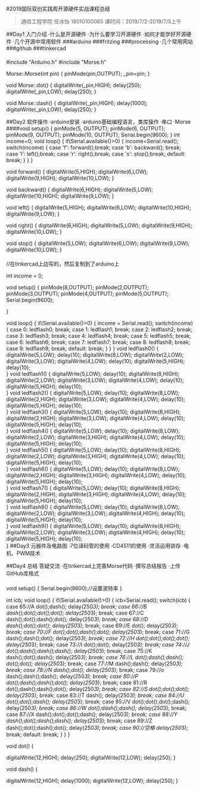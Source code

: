 #2019国际双创实践周开源硬件实战课程总结
>通信工程学院 任冰怡 18010100065 
>课时间：2019/7/2-2019/7/5上午

##Day1 入门介绍
·什么是开源硬件
·为什么要学习开源硬件
·如何才能学好开源硬件
·几个开源中常用软件
###arduino
###fritzing
###processing
·几个常用网站
###github
###tinkercad
####
#include "Arduino.h"
#include "Morse.h"

Morse::Morse(int pin)
{
	pinMode(pin,OUTPUT);
	_pin=pin;
}

void Morse::dot()
{
	digitalWrite(_pin,HIGH);
	delay(250);
	digitalWrite(_pin,LOW);
	delay(250);
}

void Morse::dash()
{
	digitalWrite(_pin,HIGH);
	delay(1000);
	digitalWrite(_pin,LOW);
	delay(250);
}

##Day2 软件操作
·arduino安装
·arduino基础编程语言，类库操作
·串口
·Morse
####void setup()
{
  pinMode(5, OUTPUT);
  pinMode(6, OUTPUT);
  pinMode(9, OUTPUT);
  pinMode(10, OUTPUT);
  Serial.begin(9600);
}
int income=0;
void loop()
{
  if(Serial.available()>0)
    {
      income=Serial.read();
        switch(income)
        {
          case 'f':
              forward();break;
            case 'b':
              backward(); break;
            case 'l':
              left();break;
            case 'r':
              right();break;
            case 's':
              stop();break;
            default:
              break;
        }
    }
}

void forward()
{
  digitalWrite(5,HIGH);
  digitalWrite(6,LOW);
  digitalWrite(9,HIGH);
  digitalWrite(10,LOW);
}

void backward()
{
  digitalWrite(6,HIGH);
  digitalWrite(5,LOW);
  digitalWrite(10,HIGH);
  digitalWrite(9,LOW);
}

void left()
{
  digitalWrite(5,HIGH);
  digitalWrite(6,LOW);
  digitalWrite(10,HIGH);
  digitalWrite(9,LOW);
}

void right()
{
  digitalWrite(6,HIGH);
  digitalWrite(5,LOW);
  digitalWrite(9,HIGH);
  digitalWrite(10,LOW);
}

void stop()
{
  digitalWrite(5,LOW);
  digitalWrite(6,LOW);
  digitalWrite(9,LOW);
  digitalWrite(10,LOW);
}
####
//在tinkercad上边写的，然后复制到了arduino上

int income = 0;

void setup()
{
  pinMode(8,OUTPUT);
  pinMode(2,OUTPUT);
  pinMode(3,OUTPUT);
  pinMode(4,OUTPUT);
  pinMode(5,OUTPUT);
  Serial.begin(9600);
  
}

void loop()
{
  if(Serial.available()>0)
  {
    income = Serial.read();
    switch(income)
    {
     case 0:
      ledflash0;
      break;
     case 1:
      ledflash1;
      break;
     case 2:
      ledflash2;
      break;
     case 3:
      ledflash3;
      break;
     case 4:
      ledflash4;
      break;
     case 5:
      ledflash5;
      break;
     case 6:
      ledflash6;
      break;
     case 7:
      ledflash7;
      break;
     case 8:
      ledflash8;
      break;
     case 9:
      ledflash9;
      break;
     default:
      break;
    }
  }
}
void ledflash0()
{
  digitalWrite(5,LOW);
  delay(10);
  digitalWrite(8,LOW);
  digitalWrite(2,LOW);
  digitalWrite(3,LOW);
  digitalWrite(4,LOW);
  delay(10);
  digitalWrite(5,HIGH);
  delay(10);    
}
void ledflash1()
{
  digitalWrite(5,LOW);
  delay(10);
  digitalWrite(8,HIGH);
  digitalWrite(2,LOW);
  digitalWrite(3,LOW);
  digitalWrite(4,LOW);
  delay(10);
  digitalWrite(5,HIGH);
  delay(10);    
}
void ledflash2()
{
  digitalWrite(5,LOW);
  delay(10);
  digitalWrite(8,LOW);
  digitalWrite(2,HIGH);
  digitalWrite(3,LOW);
  digitalWrite(4,LOW);
  delay(10);
  digitalWrite(5,HIGH);
  delay(10);    
}
void ledflash3()
{
  digitalWrite(5,LOW);
  delay(10);
  digitalWrite(8,HIGH);
  digitalWrite(2,HIGH);
  digitalWrite(3,LOW);
  digitalWrite(4,LOW);
  delay(10);
  digitalWrite(5,HIGH);
  delay(10);    
}
void ledflash4()
{
  digitalWrite(5,LOW);
  delay(10);
  digitalWrite(8,LOW);
  digitalWrite(2,LOW);
  digitalWrite(3,HIGH);
  digitalWrite(4,LOW);
  delay(10);
  digitalWrite(5,HIGH);
  delay(10);    
}
void ledflash5()
{
  digitalWrite(5,LOW);
  delay(10);
  digitalWrite(8,HIGH);
  digitalWrite(2,LOW);
  digitalWrite(3,HIGH);
  digitalWrite(4,LOW);
  delay(10);
  digitalWrite(5,HIGH);
  delay(10);    
}
void ledflash6()
{
  digitalWrite(5,LOW);
  delay(10);
  digitalWrite(8,LOW);
  digitalWrite(2,HIGH);
  digitalWrite(3,HIGH);
  digitalWrite(4,LOW);
  delay(10);
  digitalWrite(5,HIGH);
  delay(10);    
}
void ledflash7()
{
  digitalWrite(5,LOW);
  delay(10);
  digitalWrite(8,HIGH);
  digitalWrite(2,HIGH);
  digitalWrite(3,HIGH);
  digitalWrite(4,LOW);
  delay(10);
  digitalWrite(5,HIGH);
  delay(10);    
}
void ledflash8()
{
  digitalWrite(5,LOW);
  delay(10);
  digitalWrite(8,LOW);
  digitalWrite(2,LOW);
  digitalWrite(3,LOW);
  digitalWrite(4,HIGH);
  delay(10);
  digitalWrite(5,HIGH);
  delay(10);    
}
void ledflash9()
{
  digitalWrite(5,LOW);
  delay(10);
  digitalWrite(8,HIGH);
  digitalWrite(2,LOW);
  digitalWrite(3,LOW);
  digitalWrite(4,HIGH);
  delay(10);
  digitalWrite(5,HIGH);
  delay(10);    
}
##Day3 元器件及电路图
·7位译码管的使用
·CD4511的使用
·灵活运用锁存
·电机、PWM技术

##Day4 总结 答疑交流
·在tinkercad上完善Morse代码
·撰写总结报告
·上传GitHub库格式
####

 
void setup()
{
  Serial.begin(9600);//设置波特率
}

int icb;
void loop()
{
 if(Serial.available()>0)
 {
  icb=Serial.read();
  switch(icb)
  {
    case 65://A
           dot();dash();
            delay(250*3);
            break;
    case 66://B
            dash();dot();dot();dot();
            delay(250*3);
            break;
    case 67://C
            dash();dot();dash();dot();
            delay(250*3);
            break;
    case 68://D
            dash();dot();dot();
            delay(250*3);
            break;
    case 69://E
            dot();
            delay(250*3);
            break;
    case 70://F
            dot();dot();dash();dot();
            delay(250*3);
            break;
    case 71://G
            dash();dash();dot();
            delay(250*3);
            break;
    case 72://H
            dot();dot();dot();dot();
            delay(250*3);
            break;
    case 73://I
           dot();dot();
            delay(250*3);
            break;
    case 74://J
            dot();dash();dash();dash();
            delay(250*3);
            break;
    case 75://K
           dash();dot();dash();
            delay(250*3);
            break;
    case 76://L
            dot();dash();dash(); dot();dot();
            delay(250*3);
            break;
    case 77://M
            dash();dash();
            delay(250*3);
            break;
    case 78://N
            dash();dot();
            delay(250*3);
            break;
    case 79://o
            dash();dash();dash();
            delay(250*3);
            break;
    case 80://P
           dot();dash();dash();dot();
            delay(250*3);
            break;
     case 81://R
           dot();dash();dash();dot();
            delay(250*3);
            break;
    case 82://S
            dot();dot();dot();
            delay(250*3);
            break;
    case 83://T
            dash();
            delay(250*3);
            break;
    case 84://U
           dot();dot();dash();
            delay(250*3);
            break;
    case 85://V
            dot();dot();dot();dash();
            delay(250*3);
            break;
     case 86://W
            dot();dash();dash();
            delay(250*3);
            break;
    case 87://X
            dash();dot();dot();dash();
            delay(250*3);
            break;
    case 88://Y
           dash();dot();dash();dash();
            delay(250*3);
            break;
    case 89://Z
            dash();dot();dash();dot();
            delay(250*3);
            break;
    case 90://空格
            delay(250*3);
            break;
    default:
            break;
  }
 }
}




void dot()
{
   
  digitalWrite(12,HIGH);
  delay(250);
  digitalWrite(12,LOW);
  delay(250);
}

void dash()
{ 
   
  digitalWrite(12,HIGH);
  delay(1000);
  digitalWrite(12,LOW);
  delay(250);
}
